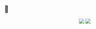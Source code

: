 <h2>💊</h2>
<center>
  <img aling="center" src="https://komarev.com/ghpvc/?username=WqaSS" />
  <img aling="center" src="https://github-readme-stats.vercel.app/api/top-langs/?username=OSintt&exclude_repo=eslint-config&theme=dracula" />
</center>

